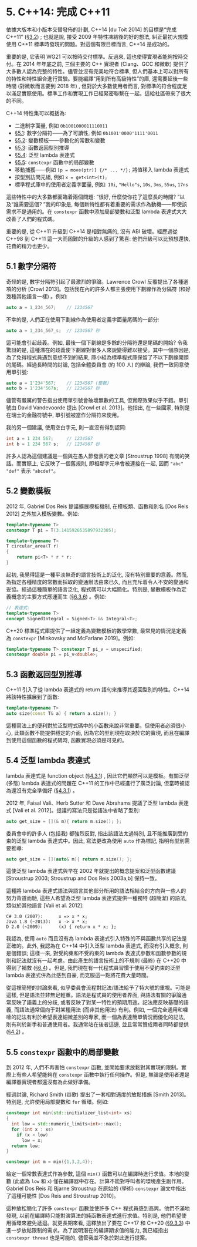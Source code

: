 # 5. C++14: 完成 C++11

依據大版本和小版本交替發佈的計劃, C++14 [du Toit 2014] 的目標是“完成 C++11” ([§3.2](03.md#32-組織)) ; 也就是說, 接受 2009 年特性凍結後的好的想法, 糾正最初大規模使用 C++11 標準時發現的問題。對這個有限目標而言, C++14 是成功的。

重要的是, 它表明 WG21 可以按時交付標準。反過來, 這也使得實現者能夠按時交付。在 2014 年年底之前, 三個主要的 C++ 實現者 (Clang、GCC 和微軟) 提供了大多數人認為完整的特性。儘管並沒有完美地符合標準, 但人們基本上可以對所有的特性和特性組合進行實驗。要能編譯“用到所有高級特性”的庫, 還需要延後一些時間 (對微軟而言要到 2018 年) , 但對於大多數使用者而言, 對標準的符合程度足以滿足實際使用。標準工作和實現工作已經緊密聯繫在一起。這給社區帶來了很大的不同。

C++14 特性集可以概括為: 

- 二進制字面量, 例如 `0b1001000011110011`
- [§5.1](#51-數字分隔符): 數字分隔符——為了可讀性, 例如 `0b1001'0000'1111'0011`
- [§5.2](#52-變數模板): 變數模板——參數化的常數和變數
- [§5.3](#53-函數返回型別推導): 函數返回型別推導
- [§5.4](#54-泛型-lambda-表達式): 泛型 lambda 表達式
- [§5.5](#55-constexpr-函數中的局部變數): `constexpr` 函數中的局部變數
- 移動捕獲——例如 `[p = move(ptr)] {/* ... */};` 將值移入 lambda 表達式
- 按型別訪問元組, 例如 `x = get<int>(t);`
- 標準程式庫中的使用者定義字面量, 例如: `10i`, `"Hello"s`, `10s`, `3ms`, `55us`, `17ns`

這些特性中的大多數都面臨着兩個問題: “很好, 什麼使你花了這麼長的時間? ”以及“誰需要這個? ”我的印象是, 每個新特性都有着重要的需求作為動機——即使該需求不是通用的。在 `constexpr` 函數中添加局部變數和泛型 lambda 表達式大大改善了人們的程式碼。

重要的是, 從 C++11 升級到 C++14 是相對無痛的, 沒有 ABI 破壞。經歷過從 C++98 到 C++11 這一大而困難的升級的人感到了驚喜: 他們升級可以比預想還快, 花費的精力也更少。

## 5.1 數字分隔符

奇怪的是, 數字分隔符引起了最激烈的爭論。Lawrence Crowl 反覆提出了各種選項的分析 [Crowl 2013]。包括我在內的許多人都主張使用下劃線作為分隔符 (和好幾種其他語言一樣) 。例如: 

```cpp
auto a = 1_234_567;    // 1234567
```

不幸的是, 人們正在使用下劃線作為使用者定義字面量尾碼的一部分: 

```cpp
auto a = 1_234_567_s;  // 1234567 秒
```

這可能會引起歧義。例如, 最後一個下劃線是多餘的分隔符還是尾碼的開始? 令我驚訝的是, 這種潛在的歧義使下劃線對很多人來說變得難以接受。其中一個原因是, 為了免得程式員遇到意想不到的結果, 庫小組為標準程式庫保留了不以下劃線開頭的尾碼。經過長時間的討論, 包括全體委員會 (約 100 人) 的辯論, 我們一致同意使用單引號: 

```cpp
auto a = 1'234'567;    // 1234567 (整數) 
auto b = 1'234'567s;   // 1234567 秒
```

儘管有嚴厲的警告指出使用單引號會破壞無數的工具, 但實際效果似乎不錯。單引號由 David Vandevoorde 提出 [Crowl et al. 2013]。他指出, 在一些國家, 特別是在瑞士的金融符號中, 單引號被當作分隔符來使用。

我的另一個建議, 使用空白字元, 則一直沒有得到認同: 

```cpp
int a = 1 234 567;     // 1234567
int b = 1 234 567 s;   // 1234567 秒
```

許多人認為這個建議是一個與在愚人節發表的老文章 [Stroustrup 1998] 有關的笑話。而實際上, 它反映了一個舊規則, 即相鄰字元串會被連接在一起, 因而 `"abc" "def"` 表示 `"abcdef"`。

## 5.2 變數模板

2012 年, Gabriel Dos Reis 提議擴展模板機制, 在模板類、函數和別名 [Dos Reis 2012] 之外加入模板變數。例如: 

```cpp
template<typename T>
constexpr T pi = T(3.1415926535897932385);

template<typename T>
T circular_area(T r)
{
    return pi<T> * r * r;
}
```

起初, 我覺得這是一種平淡無奇的語言技術上的泛化, 沒有特別重要的意義。然而, 為指定各種精度的常數而採取的變通辦法由來已久, 而且充斥着令人不安的變通和妥協。經過這種簡單的語言泛化, 程式碼可以大幅簡化。特別是, 變數模板作為定義概念的主要方式應運而生 ([§6.3.6](06.md#636-改進)) 。例如: 

```cpp
// 表達式: 
template<typename T>
concept SignedIntegral = Signed<T> && Integral<T>;
```

C++20 標準程式庫提供了一組定義為變數模板的數學常數, 最常見的情況是定義為 `constexpr` [Minkovsky and McFarlane 2019]。例如: 

```cpp
template<typename T> constexpr T pi_v = unspecified;
constexpr double pi = pi_v<double>;
```

## 5.3 函數返回型別推導

C++11 引入了從 lambda 表達式的 return 語句來推導其返回型別的特性。C++14 將該特性擴展到了函數: 

```cpp
template<typename T>
auto size(const T& a) { return a.size(); }
```

這種寫法上的便利對於泛型程式碼中的小函數來說非常重要。但使用者必須很小心, 此類函數不能提供穩定的介面, 因為它的型別現在取決於它的實現, 而且在編譯到使用這個函數的程式碼時, 函數實現必須是可見的。

## 5.4 泛型 lambda 表達式

lambda 表達式是 function object  ([§4.3.1](04.md#431-lambda-表達式)) , 因此它們顯然可以是模板。有關泛型 (多態) lambda 表達式的問題在 C++11 的工作中已經進行了廣泛討論, 但當時被認為還沒有完全準備好 ([§4.3.1](04.md#431-lambda-表達式)) 。

2012 年, Faisal Vali、Herb Sutter 和 Dave Abrahams 提議了泛型 lambda 表達式 [Vali et al. 2012]。提議的寫法只是從語法中省略了型別: 

```cpp
auto get_size = [](& m){ return m.size(); };
```

委員會中的許多人 (包括我) 都強烈反對, 指出該語法太過特別, 且不能推廣到受約束的泛型 lambda 表達式中。因此, 寫法更改為使用 `auto` 作為標記, 指明有型別需要推導: 

```cpp
auto get_size = [](auto& m){ return m.size(); };
```

這使泛型 lambda 表達式與早在 2002 年就提出的概念提案和泛型函數建議 [Stroustrup 2003; Stroustrup and Dos Reis 2003a,b] 保持一致。

這種將 lambda 表達式語法與語言其他部分所用的語法相結合的方向與一些人的努力背道而馳, 這些人希望為泛型 lambda 表達式提供一種獨特 (超簡潔) 的語法, 類似於其他語言 [Vali et al. 2012]: 

```
C# 3.0 (2007):      x => x * x;
Java 1.8 (~2013):   x -> x * x;
D 2.0 (~2009):      (x) { return x * x; };
```

我認為, 使用 `auto` 而且沒有為 lambda 表達式引入特殊的不與函數共享的記法是正確的。此外, 我認為在 C++14 中引入泛型 lambda 表達式, 而沒有引入概念, 則是個錯誤; 這樣一來, 對受約束和不受約束的 lambda 表達式參數和函數參數的規則和記法就沒有一起考慮。由此產生的語言技術上的不規則 (最終) 在 C++20 中得到了補救 ([§6.4](06.md#64-c20-概念)) 。但是, 我們現在有一代程式員習慣于使用不受約束的泛型 lambda 表達式併為此感到自豪, 而克服這一點將花費大量時間。

從這裡簡短的討論來看, 似乎委員會流程對記法/語法給予了特大號的重視。可能是這樣, 但是語法並非無足輕重。語法是程式員的使用者界面, 與語法有關的爭論通常反映了語義上的分歧, 或者反映了對某一特性的預期用途。記法應反映基礎的語義, 而語法通常偏向于對某種用法 (而非其他用法) 有利。例如, 一個完全通用和囉嗦的記法有利於希望表達細微差別的專家, 而一個為表達簡單情況而優化的記法, 則有利於新手和普通使用者。我通常站在後者這邊, 並且常常贊成兩者同時都提供 ([§4.2](04.md#42-c11簡化使用)) 。

## 5.5 `constexpr` 函數中的局部變數

到 2012 年, 人們不再害怕 `constexpr` 函數, 並開始要求放鬆對其實現的限制。實際上有些人希望能夠在 `constexpr` 函數中執行任何操作。但是, 無論是使用者還是編譯器實現者都還沒有為此做好準備。

經過討論, Richard Smith (谷歌) 提出了一套相對適度的放鬆措施 [Smith 2013]。特別是, 允許使用局部變數和 `for` 循環。例如: 

```cpp
constexpr int min(std::initializer_list<int> xs)
{
  int low = std::numeric_limits<int>::max();
  for (int x : xs)
    if (x < low)
      low = x;
  return low;
}

constexpr int m = min({1,3,2,4});
```

給定一個常數表達式作為參數, 這個 `min()` 函數可以在編譯時進行求值。本地的變數 (此處為 `low` 和 `x`) 僅在編譯器中存在。計算不能對呼叫者的環境產生副作用。Gabriel Dos Reis 和 Bjarne Stroustrup 在原始的 (學術) `constexpr` 論文中指出了這種可能性 [Dos Reis and Stroustrup 2010]。

這种放松簡化了許多 `constexpr` 函數並使許多 C++ 程式員感到高興。他們不滿地發現, 以前在編譯時只能對演算法的純函數表達式進行求值。特別是, 他們希望使用循環來避免遞迴。就更長期來看, 這釋放出了要在 C++17 和 C++20 ([§9.3.3](09.md#933-編譯期計算支援)) 中進一步放鬆限制的需求。為了說明潛在的編譯期求值的能力, 我已經指出 `constexpr thread` 也是可能的, 儘管我並不急於對此進行提案。
